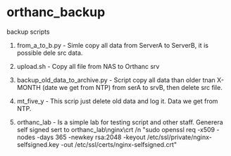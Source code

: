 # orthanc_backup
backup scripts

1) from_a_to_b.py - Simle copy all data from ServerA to ServerB, it is possible dele src data.
2) upload.sh - Copy all file from NAS to Orthanc srv
3) backup_old_data_to_archive.py - Script copy all data than older tnan X-MONTH (date we get from NTP)
              from serA to srvB, then delete src file.
4) mt_five_y - This scrip just delete old data and log it. Data we get from NTP.

5) orthanc_lab - Is a simple lab for testing script and other staff.
  Generera self signed sert to orthanc_lab\nginx\crt /n
  "sudo openssl req -x509 -nodes -days 365 -newkey rsa:2048 -keyout /etc/ssl/private/nginx-selfsigned.key -out /etc/ssl/certs/nginx-selfsigned.crt"
